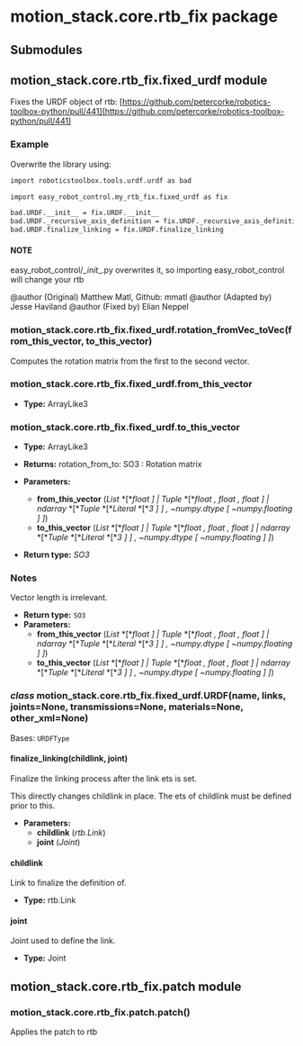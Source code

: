 # motion_stack.core.rtb_fix package

## Submodules

## motion_stack.core.rtb_fix.fixed_urdf module

Fixes the URDF object of rtb: [https://github.com/petercorke/robotics-toolbox-python/pull/441](https://github.com/petercorke/robotics-toolbox-python/pull/441)

### Example

Overwrite the library using:

```default
import roboticstoolbox.tools.urdf.urdf as bad

import easy_robot_control.my_rtb_fix.fixed_urdf as fix

bad.URDF.__init__ = fix.URDF.__init__
bad.URDF._recursive_axis_definition = fix.URDF._recursive_axis_definition
bad.URDF.finalize_linking = fix.URDF.finalize_linking
```

#### NOTE
easy_robot_control/_\_init_\_.py overwrites it, so importing easy_robot_control             will change your rtb

@author (Original) Matthew Matl, Github: mmatl
@author (Adapted by) Jesse Haviland
@author (Fixed by) Elian Neppel

### motion_stack.core.rtb_fix.fixed_urdf.rotation_fromVec_toVec(from_this_vector, to_this_vector)

Computes the rotation matrix from the first to the second vector.

### motion_stack.core.rtb_fix.fixed_urdf.from_this_vector

* **Type:**
  ArrayLike3

### motion_stack.core.rtb_fix.fixed_urdf.to_this_vector

* **Type:**
  ArrayLike3

* **Returns:**
  rotation_from_to: SO3
  : Rotation matrix
* **Parameters:**
  * **from_this_vector** (*List* *[**float* *]*  *|* *Tuple* *[**float* *,* *float* *,* *float* *]*  *|* *ndarray* *[**Tuple* *[**Literal* *[**3* *]* *]* *,*  *~numpy.dtype* *[* *~numpy.floating* *]* *]*)
  * **to_this_vector** (*List* *[**float* *]*  *|* *Tuple* *[**float* *,* *float* *,* *float* *]*  *|* *ndarray* *[**Tuple* *[**Literal* *[**3* *]* *]* *,*  *~numpy.dtype* *[* *~numpy.floating* *]* *]*)
* **Return type:**
  *SO3*

### Notes

Vector length is irrelevant.

* **Return type:**
  `SO3`
* **Parameters:**
  * **from_this_vector** (*List* *[**float* *]*  *|* *Tuple* *[**float* *,* *float* *,* *float* *]*  *|* *ndarray* *[**Tuple* *[**Literal* *[**3* *]* *]* *,*  *~numpy.dtype* *[* *~numpy.floating* *]* *]*)
  * **to_this_vector** (*List* *[**float* *]*  *|* *Tuple* *[**float* *,* *float* *,* *float* *]*  *|* *ndarray* *[**Tuple* *[**Literal* *[**3* *]* *]* *,*  *~numpy.dtype* *[* *~numpy.floating* *]* *]*)

### *class* motion_stack.core.rtb_fix.fixed_urdf.URDF(name, links, joints=None, transmissions=None, materials=None, other_xml=None)

Bases: `URDFType`

#### finalize_linking(childlink, joint)

Finalize the linking process after the link ets is set.

This directly changes childlink in place.
The ets of childlink must be defined prior to this.

* **Parameters:**
  * **childlink** (*rtb.Link*)
  * **joint** (*Joint*)

#### childlink

Link to finalize the definition of.

* **Type:**
  rtb.Link

#### joint

Joint used to define the link.

* **Type:**
  Joint

## motion_stack.core.rtb_fix.patch module

### motion_stack.core.rtb_fix.patch.patch()

Applies the patch to rtb
